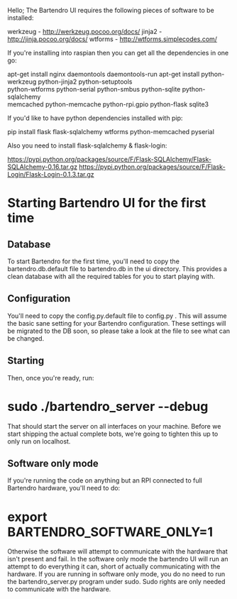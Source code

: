 Hello; The Bartendro UI requires the following pieces of software to be installed:

werkzeug - http://werkzeug.pocoo.org/docs/
jinja2 - http://jinja.pocoo.org/docs/
wtforms - http://wtforms.simplecodes.com/

If you're installing into raspian then you can get all the dependencies in one go:

apt-get install nginx daemontools daemontools-run 
apt-get install python-werkzeug python-jinja2 python-setuptools \
        python-wtforms python-serial python-smbus python-sqlite python-sqlalchemy \
        memcached python-memcache python-rpi.gpio python-flask sqlite3

If you'd like to have python dependencies installed with pip:

pip install flask flask-sqlalchemy wtforms python-memcached pyserial

Also you need to install flask-sqlalchemy & flask-login:

   https://pypi.python.org/packages/source/F/Flask-SQLAlchemy/Flask-SQLAlchemy-0.16.tar.gz
   https://pypi.python.org/packages/source/F/Flask-Login/Flask-Login-0.1.3.tar.gz

Starting Bartendro UI for the first time
========================================

Database
--------

To start Bartendro for the first time, you'll need to copy the bartendro.db.default
file to bartendro.db in the ui directory. This provides a clean database with all
the required tables for you to start playing with.

Configuration
-------------

You'll need to copy the config.py.default file to config.py . This will assume
the basic sane setting for your Bartendro configuration. These settings will be migrated
to the DB soon, so please take a look at the file to see what can be changed.

Starting
--------

Then, once you're ready, run:

   # sudo ./bartendro_server --debug

That should start the server on all interfaces on your machine. Before we start shipping
the actual complete bots, we're going to tighten this up to only run on localhost.

Software only mode
------------------

If you're running the code on anything but an RPI connected to full Bartendro hardware,
you'll need to do:

   # export BARTENDRO_SOFTWARE_ONLY=1

Otherwise the software will attempt to communicate with the hardware that isn't present
and fail. In the software only mode the bartendro UI will run an attempt to do everything
it can, short of actually communicating with the hardware. If you are running in
software only mode, you do no need to run the bartendro_server.py program under sudo. Sudo
rights are only needed to communicate with the hardware.
